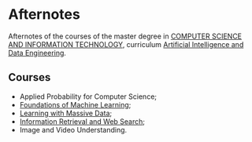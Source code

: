 # Afternotes
Afternotes of the courses of the master degree in [COMPUTER SCIENCE AND INFORMATION TECHNOLOGY](https://www.unive.it/pag/44008/), curriculum [Artificial Intelligence and Data Engineering](https://www.unive.it/data/43984/).
## Courses
- Applied Probability for Computer Science;
- [Foundations of Machine Learning](https://github.com/NicolaAggio/Afternotes/tree/main/FML);
- [Learning with Massive Data](https://github.com/NicolaAggio/Afternotes/tree/main/LMD);
- [Information Retrieval and Web Search](https://github.com/NicolaAggio/Afternotes/tree/main/IR&WS);
- Image and Video Understanding.
